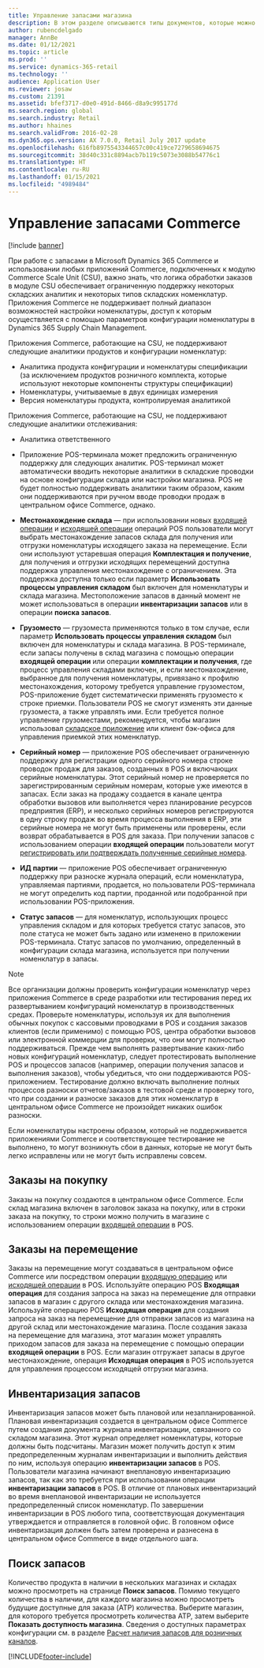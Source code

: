 ```yaml
---
title: Управление запасами магазина
description: В этом разделе описываются типы документов, которые можно использовать для управления запасами.
author: rubencdelgado
manager: AnnBe
ms.date: 01/12/2021
ms.topic: article
ms.prod: ''
ms.service: dynamics-365-retail
ms.technology: ''
audience: Application User
ms.reviewer: josaw
ms.custom: 21391
ms.assetid: bfef3717-d0e0-491d-8466-d8a9c995177d
ms.search.region: global
ms.search.industry: Retail
ms.author: hhaines
ms.search.validFrom: 2016-02-28
ms.dyn365.ops.version: AX 7.0.0, Retail July 2017 update
ms.openlocfilehash: 616fb8975543344657c00c419ce7279658694675
ms.sourcegitcommit: 38d40c331c8894acb7b119c5073e3088b54776c1
ms.translationtype: HT
ms.contentlocale: ru-RU
ms.lasthandoff: 01/15/2021
ms.locfileid: "4989484"
---
```

# <a name="commerce-inventory-management"></a>Управление запасами Commerce

[!include [banner](includes/banner.md)]

При работе с запасами в Microsoft Dynamics 365 Commerce и использовании любых приложений Commerce, подключенных к модулю Commerce Scale Unit (CSU), важно знать, что логика обработки заказов в модуле CSU обеспечивает ограниченную поддержку некоторых складских аналитик и некоторых типов складских номенклатур. Приложения Commerce не поддерживает полный диапазон возможностей настройки номенклатуры, доступ к которым осуществляется с помощью параметров конфигурации номенклатуры в Dynamics 365 Supply Chain Management.

Приложения Commerce, работающие на CSU, не поддерживают следующие аналитики продуктов и конфигурации номенклатур:

- Аналитика продукта конфигурации и номенклатуры спецификации (за исключением продуктов розничного комплекта, которые используют некоторые компоненты структуры спецификации)
- Номенклатуры, учитываемые в двух единицах измерения
- Версия номенклатуры продукта, контролируемая аналитикой

Приложения Commerce, работающие на CSU, не поддерживают следующие аналитики отслеживания:
- Аналитика ответственного

- Приложение POS-терминала может предложить ограниченную поддержку для следующих аналитик. POS-терминал может автоматически вводить некоторые аналитики в складские проводки на основе конфигурации склада или настройки магазина. POS не будет полностью поддерживать аналитики таким образом, каким они поддерживаются при ручном вводе проводки продаж в центральном офисе Commerce, однако. 

- **Местонахождение склада** — при использовании новых [входящей операции](https://docs.microsoft.com/dynamics365/commerce/pos-inbound-inventory-operation) и [исходящей операции](https://docs.microsoft.com/dynamics365/commerce/pos-outbound-inventory-operation) операций POS пользователи могут выбрать местонахождение запасов склада для получения или отгрузки номенклатуры исходящего заказа на перемещение. Если они используют устаревшая операция **Комплектация и получение**, для получения и отгрузки исходящих перемещений доступна поддержка управления местонахождение с ограничением. Эта поддержка доступна только если параметр **Использовать процессы управления складом** был включен для номенклатуры и склада магазина. Местоположение запасов в данный момент не может использоваться в операции **инвентаризации запасов** или в операции **поиска запасов**.

- **Грузоместо** — грузоместа применяются только в том случае, если параметр **Использовать процессы управления складом** был включен для номенклатуры и склада магазина. В POS-терминале, если запасы получены в склад магазина с помощью операции **входящей операции** или операции **комплектации и получения**, где процесс управления складами включен, и если местонахождение, выбранное для получения номенклатуры, привязано к профилю местонахождения, которому требуется управление грузоместом, POS-приложение будет систематически применять грузоместо к строке приемки. Пользователи POS не смогут изменять эти данные грузоместа, а также управлять ими. Если требуется полное управление грузоместами, рекомендуется, чтобы магазин использовал [складское приложение](https://docs.microsoft.com/dynamics365/supply-chain/warehousing/install-configure-warehousing-app) или клиент бэк-офиса для управления приемкой этих номенклатур.

- **Серийный номер** — приложение POS обеспечивает ограниченную поддержку для регистрации одного серийного номера строке проводок продаж для заказов, созданных в POS и включающих серийные номенклатуры. Этот серийный номер не проверяется по зарегистрированным серийным номерам, которые уже имеются в запасах. Если заказ на продажу создается в канале центра обработки вызовов или выполняется через планирование ресурсов предприятия (ERP), и несколько серийных номеров регистрируются в одну строку продаж во время процесса выполнения в ERP, эти серийные номера не могут быть применены или проверены, если возврат обрабатывается в POS для заказа. При получении запасов с использованием операции **входящей операции** пользователи могут [регистрировать или подтверждать полученные серийные номера](https://docs.microsoft.com/dynamics365/commerce/pos-serialized-items).

- **ИД партии** — приложение POS обеспечивает ограниченную поддержку при разноске журнала операций, если номенклатура, управляемая партиями, продается, но пользователи POS-терминала не могут определить код партии, проданной или подобранной при использовании POS-приложения.

- **Статус запасов** — для номенклатур, использующих процесс управления складом и для которых требуется статус запасов, это поле статуса не может быть задано или изменено в приложении POS-терминала. Статус запасов по умолчанию, определенный в конфигурации склада магазина, используется при получении номенклатур в запасы.

> [!NOTE]
> Все организации должны проверить конфигурации номенклатур через приложения Commerce в среде разработки или тестирования перед их развертыванием конфигураций номенклатур в производственных средах. Проверьте номенклатуры, используя их для выполнения обычных покупок с кассовыми проводками в POS и создания заказов клиентов (если применимо) с помощью POS, центра обработки вызовов или электронной коммерции для проверки, что они могут полностью поддерживаться. Прежде чем выполнять развертывание каких-либо новых конфигураций номенклатур, следует протестировать выполнение POS и процессов запасов (например, операции получения запасов и выполнения заказов), чтобы убедиться, что они поддерживаются POS-приложением. Тестирование должно включать выполнение полных процессов разноски отчетов/заказов в тестовой среде и проверку того, что при создании и разноске заказов для этих номенклатур в центральном офисе Commerce не произойдет никаких ошибок разноски.
>
> Если номенклатуры настроены образом, который не поддерживается приложениями Commerce и соответствующее тестирование не выполнено, то могут возникнуть сбои в данных, которые не могут быть легко исправлены или не могут быть исправлены совсем.

## <a name="purchase-orders"></a>Заказы на покупку

Заказы на покупку создаются в центральном офисе Commerce. Если склад магазина включен в заголовок заказа на покупку, или в строки заказа на покупку, то строки можно получить в магазине с использованием операции [входящей операции](https://docs.microsoft.com/dynamics365/commerce/pos-inbound-inventory-operation) в POS. 

## <a name="transfer-orders"></a>Заказы на перемещение

Заказы на перемещение могут создаваться в центральном офисе Commerce или посредством операции [входящую операцию](https://docs.microsoft.com/dynamics365/commerce/pos-inbound-inventory-operation) или [исходящей операции](https://docs.microsoft.com/dynamics365/commerce/pos-outbound-inventory-operation) в POS. Используйте операцию POS **Входящая операция** для создания запроса на заказ на перемещение для отправки запасов в магазин с другого склада или местонахождения магазина. Используйте операцию POS **Исходящая операция** для создания запроса на заказ на перемещение для отправки запасов из магазина на другой склад или местонахождение магазина. После создания заказа на перемещение для магазина, этот магазин может управлять приходом запасов для заказа на перемещение с помощью операции **входящей операции** в POS. Если магазин отгружает запасы в другое местонахождение, операция **Исходящая операция** в POS используется для управления процессом исходящей отгрузки магазина.

## <a name="stock-counts"></a>Инвентаризация запасов

Инвентаризация запасов может быть плановой или незапланированной. Плановая инвентаризация создается в центральном офисе Commerce путем создания документа журнала инвентаризации, связанного со складом магазина. Этот журнал определяет номенклатуры, которые должны быть подсчитаны. Магазин может получить доступ к этим предопределенным журналам инвентаризации и выполнить действия по ним, используя операцию **инвентаризации запасов** в POS. Пользователи магазина начинают внеплановую инвентаризацию запасов, так как это требуется при использовании операции **инвентаризации запасов** в POS. В отличие от плановых инвентаризаций во время внеплановой инвентаризации не используется предопределенный список номенклатур. По завершении инвентаризации в POS любого типа, соответствующая документация утверждается и отправляется в головной офис. В головном офисе инвентаризация должен быть затем проверена и разнесена в центральном офисе Commerce в виде отдельного шага.

## <a name="inventory-lookup"></a>Поиск запасов

Количество продукта в наличии в нескольких магазинах и складах можно просмотреть на странице **Поиск запасов**. Помимо текущего количества в наличии, для каждого магазина можно просмотреть будущие доступные для заказа (ATP) количества. Выберите магазин, для которого требуется просмотреть количества ATP, затем выберите **Показать доступность магазина**. Сведения о доступных параметрах конфигурации см. в разделе [Расчет наличия запасов для розничных каналов](https://docs.microsoft.com/dynamics365/commerce/calculated-inventory-retail-channels).


[!INCLUDE[footer-include](../includes/footer-banner.md)]
